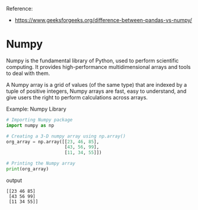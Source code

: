 Reference:
- https://www.geeksforgeeks.org/difference-between-pandas-vs-numpy/

# Numpy
Numpy is the fundamental library of Python, used to perform scientific computing. It provides high-performance multidimensional arrays and tools to deal with them. 

A Numpy array is a grid of values (of the same type) that are indexed by a tuple of positive integers, Numpy arrays are fast, easy to understand, and give users the right to perform calculations across arrays.

Example: Numpy Library

``` python
# Importing Numpy package
import numpy as np

# Creating a 3-D numpy array using np.array()
org_array = np.array([[23, 46, 85],
                      [43, 56, 99],
                      [11, 34, 55]])

# Printing the Numpy array
print(org_array)
```

output
``` 
[[23 46 85]
 [43 56 99]
 [11 34 55]]
 ```
 